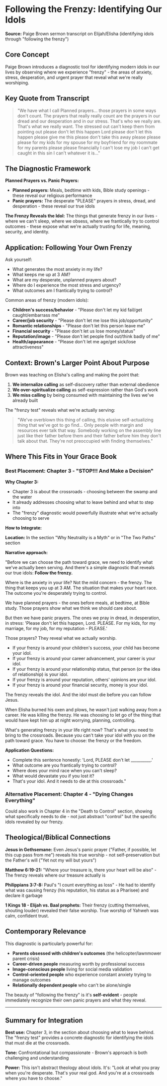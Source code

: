 # Following the Frenzy: Identifying Our Idols

**Source:** Paige Brown sermon transcript on Elijah/Elisha (identifying idols through "following the frenzy")

## Core Concept

Paige Brown introduces a diagnostic tool for identifying modern idols in our lives by observing where we experience "frenzy" - the areas of anxiety, stress, desperation, and urgent prayer that reveal what we're really worshiping.

## Key Quote from Transcript

> "We have what I call Planned prayers... those prayers in some ways don't count. The prayers that really really count are the prayers in our dread and our desperation and in our stress. That's who we really are. That's what we really want. The stressed out can't keep them from pointing out please don't let this happen Lord please don't let this happen please give me this please don't take this away please please please for my kids for my spouse for my boyfriend for my roommate for my parents please please financially I can't lose my job I can't get caught in this sin I can't whatever it is..."

## The Diagnostic Framework

**Planned Prayers vs. Panic Prayers:**
- **Planned prayers:** Meals, bedtime with kids, Bible study openings - these reveal our religious performance
- **Panic prayers:** The desperate "PLEASE" prayers in stress, dread, and desperation - these reveal our true idols

**The Frenzy Reveals the Idol:**
The things that generate frenzy in our lives - where we can't sleep, where we obsess, where we frantically try to control outcomes - these expose what we're actually trusting for life, meaning, security, and identity.

## Application: Following Your Own Frenzy

Ask yourself:
- What generates the most anxiety in my life?
- What keeps me up at 3 AM?
- What are my desperate, unplanned prayers about?
- Where do I experience the most stress and urgency?
- What outcomes am I frantically trying to control?

Common areas of frenzy (modern idols):
- **Children's success/behavior** - "Please don't let my kid fail/get caught/embarrass me"
- **Career/job security** - "Please don't let me lose this job/opportunity"
- **Romantic relationships** - "Please don't let this person leave me"
- **Financial security** - "Please don't let us lose money/status"
- **Reputation/image** - "Please don't let people find out/think badly of me"
- **Health/appearance** - "Please don't let me age/get sick/lose attractiveness"

## Context: Brown's Larger Point About Purpose

Brown was teaching on Elisha's calling and making the point that:
1. **We internalize calling** as self-discovery rather than external obedience
2. **We over-spiritualize calling** as self-expression rather than God's work
3. **We miss calling** by being consumed with maintaining the lives we've already built

The "frenzy test" reveals what we're actually serving:

> "We've overblown this thing of calling, this elusive self-actualizing thing that we've got to go find... Only people with margin and resources ever talk that way. Somebody working on the assembly line just like their father before them and their father before him they don't talk about that. They're not preoccupied with finding themselves."

## Where This Fits in Your Grace Book

### **Best Placement: Chapter 3 - "STOP!!! And Make a Decision"**

**Why Chapter 3:**
- Chapter 3 is about the crossroads - choosing between the swamp and the water
- It already addresses choosing what to leave behind and what to step into
- The "frenzy" diagnostic would powerfully illustrate what we're actually choosing to serve

**How to Integrate:**

**Location:** In the section "Why Neutrality is a Myth" or in "The Two Paths" section

**Narrative approach:**

"Before we can choose the path toward grace, we need to identify what we've actually been serving. And there's a simple diagnostic that reveals our true idols: **Follow the frenzy.**

Where is the anxiety in your life? Not the mild concern - the frenzy. The thing that keeps you up at 3 AM. The situation that makes your heart race. The outcome you're desperately trying to control.

We have planned prayers - the ones before meals, at bedtime, at Bible study. Those prayers show what we think we should care about.

But then we have panic prayers. The ones we pray in dread, in desperation, in stress: 'Please don't let this happen, Lord. PLEASE. For my kids, for my marriage, for my job, for my reputation - PLEASE.'

Those prayers? They reveal what we actually worship.

- If your frenzy is around your children's success, your child has become your idol.
- If your frenzy is around your career advancement, your career is your idol.
- If your frenzy is around your relationship status, that person (or the idea of relationship) is your idol.
- If your frenzy is around your reputation, others' opinions are your idol.
- If your frenzy is around your financial security, money is your idol.

The frenzy reveals the idol. And the idol must die before you can follow Jesus.

When Elisha burned his oxen and plows, he wasn't just walking away from a career. He was killing the frenzy. He was choosing to let go of the thing that would have kept him up at night worrying, planning, controlling.

What's generating frenzy in your life right now? That's what you need to bring to the crossroads. Because you can't take your idol with you on the path toward grace. You have to choose: the frenzy or the freedom.

**Application Questions:**
- Complete this sentence honestly: 'Lord, PLEASE don't let __________.'
- What outcome are you frantically trying to control?
- Where does your mind race when you can't sleep?
- What would devastate you if you lost it?
- That's your idol. And it needs to die at this crossroads."

### **Alternative Placement: Chapter 4 - "Dying Changes Everything"**

Could also work in Chapter 4 in the "Death to Control" section, showing what specifically needs to die - not just abstract "control" but the specific idols revealed by our frenzy.

## Theological/Biblical Connections

**Jesus in Gethsemane:** Even Jesus's panic prayer ("Father, if possible, let this cup pass from me") reveals his true worship - not self-preservation but the Father's will ("Yet not my will but yours")

**Matthew 6:19-21:** "Where your treasure is, there your heart will be also" - The frenzy reveals where our treasure actually is

**Philippians 3:7-8:** Paul's "I count everything as loss" - He had to identify what was causing frenzy (his reputation, his status as a Pharisee) and declare it garbage

**1 Kings 18 - Elijah vs. Baal prophets:** Their frenzy (cutting themselves, shouting louder) revealed their false worship. True worship of Yahweh was calm, confident trust.

## Contemporary Relevance

This diagnostic is particularly powerful for:
- **Parents obsessed with children's outcomes** (the helicopter/lawnmower parent crisis)
- **Career-driven people** measuring worth by professional success
- **Image-conscious people** living for social media validation
- **Control-oriented people** who experience constant anxiety trying to manage outcomes
- **Relationally dependent people** who can't be alone/single

The beauty of "following the frenzy" is it's **self-evident** - people immediately recognize their own panic prayers and what they reveal.

---

## Summary for Integration

**Best use:** Chapter 3, in the section about choosing what to leave behind. The "frenzy test" provides a concrete diagnostic for identifying the idols that must die at the crossroads.

**Tone:** Confrontational but compassionate - Brown's approach is both challenging and understanding

**Power:** This isn't abstract theology about idols. It's: "Look at what you pray when you're desperate. That's your real god. And you're at a crossroads where you have to choose."
